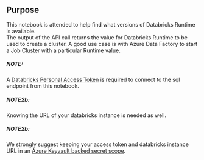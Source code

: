 ## Purpose
This notebook is attended to help find what versions of Databricks Runtime is available.  
The output of the API call returns the value for Databricks Runtime to be used to create a cluster.
A good use case is with Azure Data Factory to start a Job Cluster with a particular Runtime value.

##### NOTE: 

A [Databricks Personal Access Token](https://docs.databricks.com/dev-tools/api/latest/authentication.html#:~:text=Generate%20a%20personal%20access%20token,-This%20section%20describes&text=Settings%20in%20the%20lower%20left,the%20Generate%20New%20Token%20button.) is required to connect to the sql endpoint from this notebook.


##### NOTE2b: 

Knowing the URL of your databricks instance is needed as well.

##### NOTE2b: 

We strongly suggest keeping your access token and databricks instance URL in an [Azure Keyvault backed secret scope](https://docs.microsoft.com/en-us/azure/databricks/security/secrets/secret-scopes).
